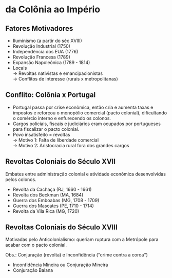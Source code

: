 # da Colônia ao Império

## Fatores Motivadores

* Iluminismo (a partir do séc XVIII)
* Revolução Industrial (1750)
* Independência dos EUA (1776)
* Revolução Francesa (1789)
* Expansão Napoleônica (1789 - 1814)
* Locais\
  \-> Revoltas nativistas e emancipacionistas \
  \-> Conflitos de interesse (rurais x metropolitanas)

## Conflito: Colônia x Portugal

* Portugal passa por crise econômica, então cria e aumenta taxas e impostos e reforçou o monopólio comercial (pacto colonial), dificultando o comércio interno e enfurecendo os colonos.
* Cargos policiais, fiscais e judiciários eram ocupados por portugueses para fiscalizar o pacto colonial.
* Povo insatisfeito = revoltas \
  \-> Motivo 1: Falta de liberdade comercial \
  \-> Motivo 2: Aristocracia rural fora dos grandes cargos

## Revoltas Coloniais do Século XVII

Embates entre administração colonial e atividade econômica desenvolvidas pelos colonos.

* Revolta da Cachaça (RJ, 1660 - 1661)
* Revolta dos Beckman (MA, 1684)
* Guerra dos Emboabas (MG, 1708 - 1709)
* Guerra dos Mascates (PE, 1710 - 1714)
* Revolta da Vila Rica (MG, 1720)

## Revoltas Coloniais do Século XVIII

Motivadas pelo Anticolonialismo: queriam ruptura com a Metrópole para acabar com o pacto colonial.&#x20;

Obs.: Conjuração (revolta) e Inconfidência ("crime contra a coroa")

* Inconfidência Mineira ou Conjuração Mineira
* Conjuração Baiana
